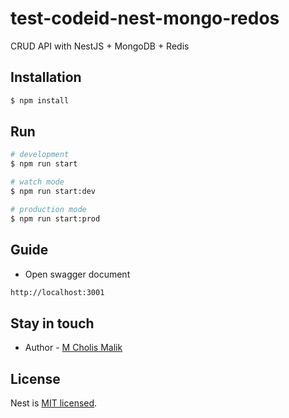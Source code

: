 # test-codeid-nest-mongo-redos

CRUD API with NestJS + MongoDB + Redis

## Installation

```bash
$ npm install
```

## Run

```bash
# development
$ npm run start

# watch mode
$ npm run start:dev

# production mode
$ npm run start:prod
```

## Guide

- Open swagger document

```bash
http://localhost:3001
```

## Stay in touch

- Author - [M Cholis Malik](https://www.linkedin.com/in/mcholismalik/)

## License

Nest is [MIT licensed](LICENSE).
